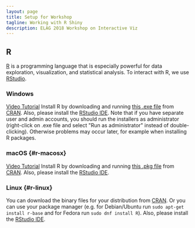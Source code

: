 ```yaml
---
layout: page
title: Setup for Workshop
tagline: Working with R Shiny
description: ELAG 2018 Workshop on Interactive Viz
---
```


## R

[R](https://www.r-project.org) is a programming language that is
especially powerful for data exploration, visualization, and statistical
analysis. To interact with R, we use
[RStudio](https://www.rstudio.com/).

### Windows

[Video Tutorial](https://www.youtube.com/watch?v=q0PjTAylwoU)
Install R by downloading and running [this .exe
file](https://cran.r-project.org/bin/windows/base/release.htm) from
[CRAN](https://cran.r-project.org/index.html). Also, please install the
[RStudio IDE](https://www.rstudio.com/ide/download/desktop/#download).
Note that if you have separate user and admin accounts, you should run
the installers as administrator (right-click on .exe file and select
"Run as administrator" instead of double-clicking). Otherwise problems
may occur later, for example when installing R packages.

### macOS {#r-macosx}

[Video Tutorial](https://www.youtube.com/watch?v=5-ly3kyxwEg)
Install R by downloading and running [this .pkg
file](https://cran.r-project.org/bin/macosx/R-latest.pkg) from
[CRAN](https://cran.r-project.org/index.html). Also, please install the
[RStudio IDE](https://www.rstudio.com/ide/download/desktop/#download).

### Linux {#r-linux}

You can download the binary files for your distribution from
[CRAN](https://cran.r-project.org/index.html). Or you can use your
package manager (e.g. for Debian/Ubuntu run
`sudo apt-get install r-base` and for Fedora run `sudo dnf install R`).
Also, please install the [RStudio
IDE](https://www.rstudio.com/ide/download/desktop/#download).
